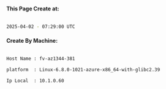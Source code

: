 
   
#### This Page Create at:

```bash

2025-04-02 - 07:29:00 UTC

```

#### Create By Machine:

```bash

Host Name : fv-az1344-381

platform  : Linux-6.8.0-1021-azure-x86_64-with-glibc2.39

Ip Local  : 10.1.0.60

```


